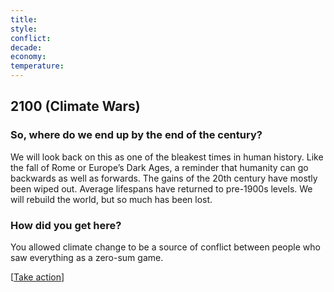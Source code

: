 ```yaml
---
title: 
style: 
conflict: 
decade: 
economy: 
temperature: 
---
```


## 2100 (Climate Wars)


### So, where do we end up by the end of the century?

We will look back on this as one of the bleakest times in human history. Like the fall of Rome or Europe’s Dark Ages, a reminder that humanity can go backwards as well as forwards. The gains of the 20th century have mostly been wiped out. Average lifespans have returned to pre-1900s levels. We will rebuild the world, but so much has been lost.

### How did you get here?

You allowed climate change to be a source of conflict between people who saw everything as a zero-sum game.

[[Take action](#2d51dmb)]
